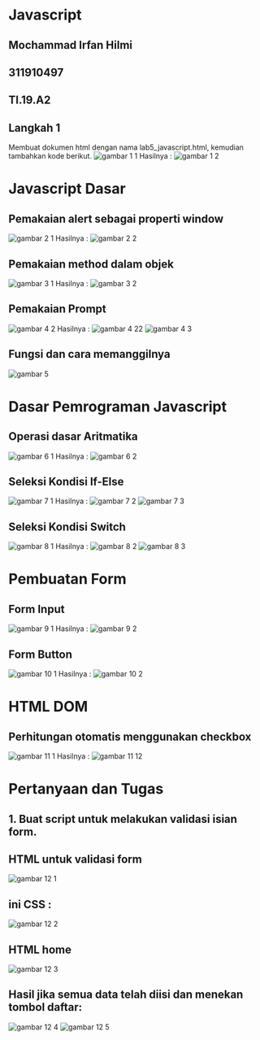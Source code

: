 # Javascript
## Mochammad Irfan Hilmi
## 311910497
## TI.19.A2

## Langkah 1
Membuat dokumen html dengan nama lab5_javascript.html, kemudian tambahkan kode berikut.
![gambar 1 1](https://user-images.githubusercontent.com/56240221/116020519-a46bac80-a670-11eb-97a7-269468434425.jpg)
Hasilnya :
![gambar 1 2](https://user-images.githubusercontent.com/56240221/116020522-a6357000-a670-11eb-9fa1-2ce3485106de.jpg)

# Javascript Dasar
## Pemakaian alert sebagai properti window
![gambar 2 1](https://user-images.githubusercontent.com/56240221/116020627-e3016700-a670-11eb-9fe4-049668955f06.jpg)
Hasilnya :
![gambar 2 2](https://user-images.githubusercontent.com/56240221/116020632-e4cb2a80-a670-11eb-8ed7-8ef46b5fdc28.jpg)

## Pemakaian method dalam objek
![gambar 3 1](https://user-images.githubusercontent.com/56240221/116020634-e5fc5780-a670-11eb-8352-209babbbe7b9.jpg)
Hasilnya :
![gambar 3 2](https://user-images.githubusercontent.com/56240221/116020635-e694ee00-a670-11eb-988e-99fba1211e2e.jpg)

## Pemakaian Prompt
![gambar 4 2](https://user-images.githubusercontent.com/56240221/116020775-2eb41080-a671-11eb-9aca-f16e00a447bb.jpg)
Hasilnya :
![gambar 4 22](https://user-images.githubusercontent.com/56240221/116020783-307dd400-a671-11eb-9ccb-0464fb908be8.jpg)
![gambar 4 3](https://user-images.githubusercontent.com/56240221/116020780-2f4ca700-a671-11eb-8380-6c542d6ce1aa.jpg)

## Fungsi dan cara memanggilnya
![gambar 5](https://user-images.githubusercontent.com/56240221/116020772-2cea4d00-a671-11eb-9295-c8f8a77de28b.jpg)

# Dasar Pemrograman Javascript
## Operasi dasar Aritmatika
![gambar 6 1](https://user-images.githubusercontent.com/56240221/116020976-82bef500-a671-11eb-8981-139a4278b3e6.jpg)
Hasilnya :
![gambar 6 2](https://user-images.githubusercontent.com/56240221/116020983-85b9e580-a671-11eb-8175-5fabc6688028.jpg)

## Seleksi Kondisi If-Else
![gambar 7 1](https://user-images.githubusercontent.com/56240221/116020984-86527c00-a671-11eb-8280-6e98d2b618b9.jpg)
Hasilnya :
![gambar 7 2](https://user-images.githubusercontent.com/56240221/116020994-881c3f80-a671-11eb-80f8-b303bebfc08d.jpg)
![gambar 7 3](https://user-images.githubusercontent.com/56240221/116020998-88b4d600-a671-11eb-95b4-62047a24bb2a.jpg)

## Seleksi Kondisi Switch
![gambar 8 1](https://user-images.githubusercontent.com/56240221/116021204-f234e480-a671-11eb-9160-367f6319d1d7.jpg)
Hasilnya :
![gambar 8 2](https://user-images.githubusercontent.com/56240221/116021211-f52fd500-a671-11eb-8afd-6d41b09e57a7.jpg)
![gambar 8 3](https://user-images.githubusercontent.com/56240221/116021212-f6610200-a671-11eb-80c8-e9c54637abc4.jpg)

# Pembuatan Form
## Form Input
![gambar 9 1](https://user-images.githubusercontent.com/56240221/116021215-f6f99880-a671-11eb-9b47-dc10e5902763.jpg)
Hasilnya : 
![gambar 9 2](https://user-images.githubusercontent.com/56240221/116021219-f7922f00-a671-11eb-9964-a022c2d47f27.jpg)

## Form Button
![gambar 10 1](https://user-images.githubusercontent.com/56240221/116021398-5192f480-a672-11eb-9f5c-4b4674d06f8e.jpg)
Hasilnya :
![gambar 10 2](https://user-images.githubusercontent.com/56240221/116021381-4b047d00-a672-11eb-9983-5cae0557019f.jpg)

# HTML DOM
## Perhitungan otomatis menggunakan checkbox
![gambar 11 1](https://user-images.githubusercontent.com/56240221/116021390-4f309a80-a672-11eb-9fb3-9332983d3a80.jpg)
Hasilnya :
![gambar 11 12](https://user-images.githubusercontent.com/56240221/116021394-50fa5e00-a672-11eb-92a2-f43b106dba46.jpg)


# Pertanyaan dan Tugas
## 1. Buat script untuk melakukan validasi isian form.
## HTML untuk validasi form
![gambar 12 1](https://user-images.githubusercontent.com/56240221/116021602-b9493f80-a672-11eb-8a5c-575f96f93865.jpg)
## ini CSS :
![gambar 12 2](https://user-images.githubusercontent.com/56240221/116021609-bb130300-a672-11eb-9eee-b8ac16ca9d4a.jpg)
## HTML home
![gambar 12 3](https://user-images.githubusercontent.com/56240221/116021612-bc443000-a672-11eb-837b-4c83e734ad7e.jpg)
## Hasil jika semua data telah diisi dan menekan tombol daftar:
![gambar 12 4](https://user-images.githubusercontent.com/56240221/116021615-bcdcc680-a672-11eb-9ea1-6901ae6ce9a5.jpg)
![gambar 12 5](https://user-images.githubusercontent.com/56240221/116021618-bcdcc680-a672-11eb-846f-833c1c02fd1b.jpg)
